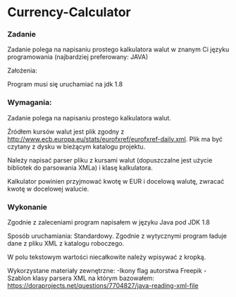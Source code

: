 # Currency-Calculator

### Zadanie

Zadanie polega na napisaniu prostego kalkulatora walut w znanym Ci języku programowania (najbardziej preferowany: JAVA)

Założenia:

Program musi się uruchamiać na jdk 1.8

### Wymagania:

Zadanie polega na napisaniu prostego kalkulatora walut.

Źródłem kursów walut jest plik zgodny z http://www.ecb.europa.eu/stats/eurofxref/eurofxref-daily.xml. Plik ma być czytany z dysku w bieżącym katalogu projektu.

Należy napisać parser pliku z kursami walut (dopuszczalne jest użycie bibliotek do parsowania XMLa) i klasę kalkulatora.

Kalkulator powinien przyjmować kwotę w EUR i docelową walutę, zwracać kwotę w docelowej walucie.


### Wykonanie

Zgodnie z zaleceniami program napisałem w języku Java pod JDK 1.8

Sposób uruchamiania: Standardowy. Zgodnie z wytycznymi program ładuje dane z pliku XML z katalogu roboczego.

W polu tekstowym wartości niecałkowite należy wpisywać z kropką.

Wykorzystane materiały zewnętrzne:
-Ikony flag autorstwa Freepik
-Szablon klasy parsera XML na którym bazowałem:
https://doraprojects.net/questions/7704827/java-reading-xml-file
